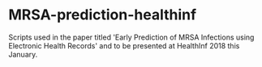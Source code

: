 # MRSA-prediction-healthinf
Scripts used in the paper titled 'Early Prediction of MRSA Infections using Electronic Health Records' and to be presented at HealthInf 2018 this January.

